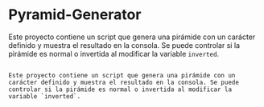 # Pyramid-Generator

Este proyecto contiene un script que genera una pirámide con un carácter definido y muestra el resultado en la consola. Se puede controlar si la pirámide es normal o invertida al modificar la variable `inverted`.
````# Generador de Pirámides

Este proyecto contiene un script que genera una pirámide con un carácter definido y muestra el resultado en la consola. Se puede controlar si la pirámide es normal o invertida al modificar la variable `inverted`.